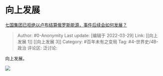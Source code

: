 # 向上发展
[七国集团已拒绝以卢布结算俄罗斯能源，事件后续会如何发展？](https://www.zhihu.com/question/524664132/answer/2413466346)

> Author: #0-Anonymity
> Last update: [编辑于 2022-03-29]
> Link: [[向上发展 1]] [[向上发展 3]]
> Category: #百年未有之变局
> Tag: #4-世界史/4B-政治
> 评论区:
> 泛讨论:

向上发展。

![](https://pic1.zhimg.com/50/v2-ce7ace7a497bbe32dd85cae85172c7e4_720w.jpg?source=1940ef5c)
